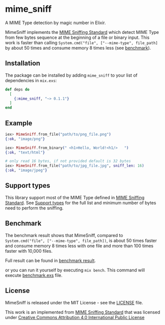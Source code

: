 # mime_sniff

A MIME Type detection by magic number in Elixir.

MimeSniff implements the [MIME Sniffing Standard](https://mimesniff.spec.whatwg.org) which detect MIME Type from few bytes sequence at the beginning of a file or binary input. This work is faster than calling `System.cmd("file", ["--mime-type", file_path]` by about 50 times and consume memory 8 times less (see [benchmark](#benchmark)).

## Installation

The package can be installed by adding `mime_sniff` to your list of dependencies in `mix.exs`:

```elixir
def deps do
  [
    {:mime_sniff, "~> 0.1.1"}
  ]
end
```

## Example

``` elixir
iex> MimeSniff.from_file("path/to/png_file.png")
{:ok, "image/png"}

iex> MimeSniff.from_binary(" <h1>Hello, World!<h1/>   ")
{:ok, "text/html"}

# only read 16 bytes, if not provided default is 32 bytes
iex> MimeSniff.from_file("path/to/jpg_file.jpg", sniff_len: 16)
{:ok, "image/jpeg"}
```

## Support types

This library support most of the MIME Type defined in [MIME Sniffing Standard](https://mimesniff.spec.whatwg.org). See [Support types](/docs/support_types.md) for the full list and minimum number of bytes need to perform the sniffing.

## Benchmark

The benchmark result shows that MimeSniff, compared to `System.cmd("file", ["--mime-type", file_path])`, is about 50 times faster and consume memory 8 times less with one file and more than 100 times faster with 10,000 files.

Full result can be found in [benchmark result](https://github.com/cchaiyatad/mime_sniff/docs/bench_result).

or you can run it yourself by executing `mix bench`. This command will execute [benchmark.exs](support/benchmark.exs) file.

## License

MimeSniff is released under the MIT License - see the [LICENSE](LICENSE.md) file.

This work is an implemented from [MIME Sniffing Standard](https://mimesniff.spec.whatwg.org) that was licensed under [Creative Commons Attribution 4.0 International Public License](https://creativecommons.org/licenses/by/4.0/)
